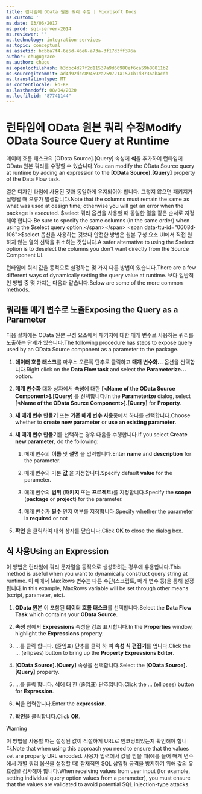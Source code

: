 ```yaml
---
title: 런타임에 OData 원본 쿼리 수정 | Microsoft Docs
ms.custom: ''
ms.date: 03/06/2017
ms.prod: sql-server-2014
ms.reviewer: ''
ms.technology: integration-services
ms.topic: conceptual
ms.assetid: bcbba7f4-6e5d-46e6-a73a-3f17d3ff376a
author: chugugrace
ms.author: chugu
ms.openlocfilehash: b3dbc4d27f2d11537a9d66980ef6ca59b80811b2
ms.sourcegitcommit: ad4d92dce894592a259721a1571b1d8736abacdb
ms.translationtype: MT
ms.contentlocale: ko-KR
ms.lasthandoff: 08/04/2020
ms.locfileid: "87741144"
---
```

# <a name="modify-odata-source-query-at-runtime"></a><span data-ttu-id="0608d-102">런타임에 OData 원본 쿼리 수정</span><span class="sxs-lookup"><span data-stu-id="0608d-102">Modify OData Source Query at Runtime</span></span>
  <span data-ttu-id="0608d-103">데이터 흐름 태스크의 [OData Source].[Query] 속성에 **식**을 추가하여 런타임에 OData 원본 쿼리를 수정할 수 있습니다.</span><span class="sxs-lookup"><span data-stu-id="0608d-103">You can modify the OData Source query at runtime by adding an expression to the **[OData Source].[Query]** property of the Data Flow task.</span></span>  
  
 <span data-ttu-id="0608d-104">열은 디자인 타임에 사용된 것과 동일하게 유지되어야 합니다. 그렇지 않으면 패키지가 실행될 때 오류가 발생합니다.</span><span class="sxs-lookup"><span data-stu-id="0608d-104">Note that the columns must remain the same as what was used at design time; otherwise you will get an error when the package is executed.</span></span> <span data-ttu-id="0608d-105">$select 쿼리 옵션을 사용할 때 동일한 열을 같은 순서로 지정해야 합니다.</span><span class="sxs-lookup"><span data-stu-id="0608d-105">Be sure to specify the same columns (in the same order) when using the $select query option.</span></span> <span data-ttu-id="0608d-106">$select 옵션을 사용하는 것보다 안전한 방법은 원본 구성 요소 UI에서 직접 원하지 않는 열의 선택을 취소하는 것입니다.</span><span class="sxs-lookup"><span data-stu-id="0608d-106">A safer alternative to using the $select option is to deselect the columns you don't want directly from the Source Component UI.</span></span>  
  
 <span data-ttu-id="0608d-107">런타임에 쿼리 값을 동적으로 설정하는 몇 가지 다른 방법이 있습니다.</span><span class="sxs-lookup"><span data-stu-id="0608d-107">There are a few different ways of dynamically setting the query value at runtime.</span></span> <span data-ttu-id="0608d-108">보다 일반적인 방법 중 몇 가지는 다음과 같습니다.</span><span class="sxs-lookup"><span data-stu-id="0608d-108">Below are some of the more common methods.</span></span>  
  
## <a name="exposing-the-query-as-a-parameter"></a><span data-ttu-id="0608d-109">쿼리를 매개 변수로 노출</span><span class="sxs-lookup"><span data-stu-id="0608d-109">Exposing the Query as a Parameter</span></span>  
 <span data-ttu-id="0608d-110">다음 절차에는 OData 원본 구성 요소에서 패키지에 대한 매개 변수로 사용하는 쿼리를 노출하는 단계가 있습니다.</span><span class="sxs-lookup"><span data-stu-id="0608d-110">The following procedure has steps to expose query used by an OData Source component as a parameter to the package.</span></span>  
  
1.  <span data-ttu-id="0608d-111">**데이터 흐름 태스크**를 마우스 오른쪽 단추로 클릭하고 **매개 변수화...** 옵션을 선택합니다.</span><span class="sxs-lookup"><span data-stu-id="0608d-111">Right click on the **Data Flow task** and select the **Parameterize...** option.</span></span>  
  
2.  <span data-ttu-id="0608d-112">**매개 변수화** 대화 상자에서 **속성**에 대한 **[\<Name of the OData Source Component>].[Query]** 를 선택합니다.</span><span class="sxs-lookup"><span data-stu-id="0608d-112">In the **Parameterize** dialog, select **[\<Name of the OData Source Component>].[Query]** for **Property**.</span></span>  
  
3.  <span data-ttu-id="0608d-113">**새 매개 변수 만들기** 또는 **기존 매개 변수 사용**중에서 하나를 선택합니다.</span><span class="sxs-lookup"><span data-stu-id="0608d-113">Choose whether to **create new parameter** or **use an existing parameter**.</span></span>  
  
4.  <span data-ttu-id="0608d-114">**새 매개 변수 만들기**를 선택하는 경우 다음을 수행합니다.</span><span class="sxs-lookup"><span data-stu-id="0608d-114">If you select **Create new parameter**, do the following:</span></span>  
  
    1.  <span data-ttu-id="0608d-115">매개 변수의 **이름** 및 **설명** 을 입력합니다.</span><span class="sxs-lookup"><span data-stu-id="0608d-115">Enter **name** and **description** for the parameter.</span></span>  
  
    2.  <span data-ttu-id="0608d-116">매개 변수의 기본 **값** 을 지정합니다.</span><span class="sxs-lookup"><span data-stu-id="0608d-116">Specify default **value** for the parameter.</span></span>  
  
    3.  <span data-ttu-id="0608d-117">매개 변수의 **범위** (**패키지** 또는 **프로젝트**)를 지정합니다.</span><span class="sxs-lookup"><span data-stu-id="0608d-117">Specify the **scope** (**package** or **project**) for the parameter.</span></span>  
  
    4.  <span data-ttu-id="0608d-118">매개 변수가 **필수** 인지 여부를 지정합니다.</span><span class="sxs-lookup"><span data-stu-id="0608d-118">Specify whether the parameter is **required** or not</span></span>  
  
5.  <span data-ttu-id="0608d-119">**확인** 을 클릭하여 대화 상자를 닫습니다.</span><span class="sxs-lookup"><span data-stu-id="0608d-119">Click **OK** to close the dialog box.</span></span>  
  
## <a name="using-an-expression"></a><span data-ttu-id="0608d-120">식 사용</span><span class="sxs-lookup"><span data-stu-id="0608d-120">Using an Expression</span></span>  
 <span data-ttu-id="0608d-121">이 방법은 런타임에 쿼리 문자열을 동적으로 생성하려는 경우에 유용합니다.</span><span class="sxs-lookup"><span data-stu-id="0608d-121">This method is useful when you want to dynamically construct query string at runtime.</span></span> <span data-ttu-id="0608d-122">이 예에서 MaxRows 변수는 다른 수단(스크립트, 매개 변수 등)을 통해 설정됩니다.</span><span class="sxs-lookup"><span data-stu-id="0608d-122">In this example, MaxRows variable will be set through other means (script, parameter, etc).</span></span>  
  
1.  <span data-ttu-id="0608d-123">**OData 원본** 이 포함된 **데이터 흐름 태스크**를 선택합니다.</span><span class="sxs-lookup"><span data-stu-id="0608d-123">Select the **Data Flow Task** which contains your **OData Source**.</span></span>  
  
2.  <span data-ttu-id="0608d-124">**속성** 창에서 **Expressions** 속성을 강조 표시합니다.</span><span class="sxs-lookup"><span data-stu-id="0608d-124">In the **Properties** window, highlight the **Expressions** property.</span></span>  
  
3.  <span data-ttu-id="0608d-125">...를 클릭 합니다. (줄임표) 단추를 클릭 하 여 **속성 식 편집기**를 엽니다.</span><span class="sxs-lookup"><span data-stu-id="0608d-125">Click the ... (ellipses) button to bring up the **Property Expressions Editor**.</span></span>  
  
4.  <span data-ttu-id="0608d-126">**[OData Source].[Query]** 속성을 선택합니다.</span><span class="sxs-lookup"><span data-stu-id="0608d-126">Select the **[OData Source].[Query]** property.</span></span>  
  
5.  <span data-ttu-id="0608d-127">...를 클릭 합니다. **식**에 대 한 (줄임표) 단추입니다.</span><span class="sxs-lookup"><span data-stu-id="0608d-127">Click the ... (ellipses) button for **Expression**.</span></span>  
  
6.  <span data-ttu-id="0608d-128">**식**을 입력합니다.</span><span class="sxs-lookup"><span data-stu-id="0608d-128">Enter the **expression**.</span></span>  
  
7.  <span data-ttu-id="0608d-129">**확인**을 클릭합니다.</span><span class="sxs-lookup"><span data-stu-id="0608d-129">Click **OK**.</span></span>  
  
> [!WARNING]  
>  <span data-ttu-id="0608d-130">이 방법을 사용할 때는 설정된 값이 적절하게 URL로 인코딩되었는지 확인해야 합니다.</span><span class="sxs-lookup"><span data-stu-id="0608d-130">Note that when using this approach you need to ensure that the values set are properly URL encoded.</span></span> <span data-ttu-id="0608d-131">사용자 입력에서 값을 받을 때(예를 들어 매개 변수에서 개별 쿼리 옵션을 설정할 때) 잠재적인 SQL 삽입형 공격을 방지하기 위해 값의 유효성을 검사해야 합니다.</span><span class="sxs-lookup"><span data-stu-id="0608d-131">When receiving values from user input (for example, setting individual query option values from a parameter), you must ensure that the values are validated to avoid potential SQL injection-type attacks.</span></span>  
  
  

